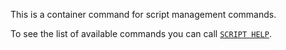This is a container command for script management commands.

To see the list of available commands you can call [`SCRIPT HELP`](script-help.md).
